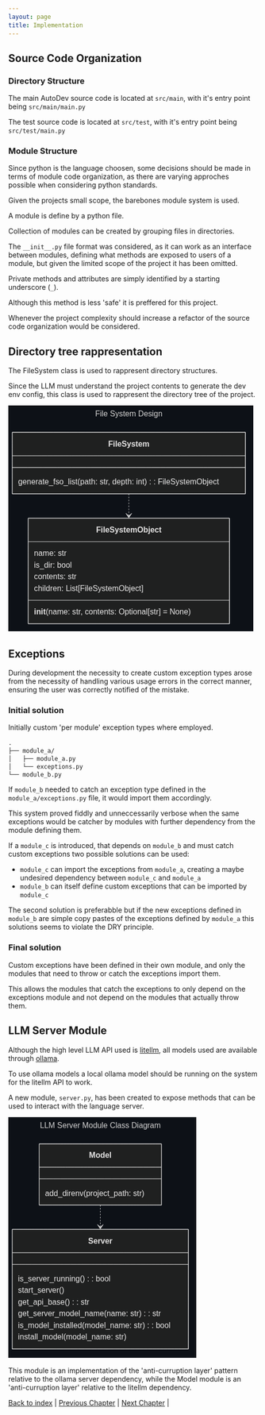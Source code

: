 ```yaml
---
layout: page
title: Implementation
---
```


## Source Code Organization

### Directory Structure

The main AutoDev source code is located at `src/main`, with it's entry point being `src/main/main.py`

The test source code is located at `src/test`, with it's entry point being `src/test/main.py`

### Module Structure

Since python is the language choosen, some decisions should be made in terms of module code organization, as there are varying approches possible when considering python standards.

Given the projects small scope, the barebones module system is used.

A module is define by a python file.

Collection of modules can be created by grouping files in directories.

The `__init__.py` file format was considered, as it can work as an interface between modules, defining what methods are exposed to users of a module, but given the limited scope of the project it has been omitted.

Private methods and attributes are simply identified by a starting underscore (`_`).

Although this method is less 'safe' it is preffered for this project.

Whenever the project complexity should increase a refactor of the source code organization would be considered.

## Directory tree rappresentation

The FileSystem class is used to rappresent directory structures.

Since the LLM must understand the project contents to generate the dev env config, this class is used to rappresent the directory tree of the project.

![File system design](./assets/mermaid/fs_design.png)

## Exceptions

During development the necessity to create custom exception types arose from the necessity of handling various usage errors in the correct manner, ensuring the user was correctly notified of the mistake.

### Initial solution

Initially custom 'per module' exception types where employed.

<!--
generated with https://tree.nathanfriend.com/ 

module_a
    module_a.py
    exceptions.py
module_b.py
-->
```none
.
├── module_a/
│   ├── module_a.py
│   └── exceptions.py
└── module_b.py
```

If `module_b` needed to catch an exception type defined in the `module_a/exceptions.py` file, it would import them accordingly.

This system proved fiddly and unneccessarily verbose when the same exceptions would be catcher by modules with further dependency from the module defining them.

If a `module_c` is introduced, that depends on `module_b` and must catch custom exceptions two possible solutions can be used:


- `module_c` can import the exceptions from `module_a`, creating a maybe undesired dependency between `module_c` and `module_a`
- `module_b` can itself define custom exceptions that can be imported by `module_c`

The second solution is preferabble but if the new exceptions defined in `module_b` are simple copy pastes of the exceptions defined by `module_a` this solutions seems to violate the DRY principle.

### Final solution

Custom exceptions have been defined in their own module, and only the modules that need to throw or catch the exceptions import them.

This allows the modules that catch the exceptions to only depend on the exceptions module and not depend on the modules that actually throw them.

## LLM Server Module

Although the high level LLM API used is [litellm](https://www.litellm.ai/), all models used are available through [ollama](https://ollama.com/).

To use ollama models a local ollama model should be running on the system for the litellm API to work.

A new module, `server.py`, has been created to expose methods that can be used to interact with the language server.

![llm server class diagram](./assets/mermaid/llm_server.png)

This module is an implementation of the 'anti-curruption layer' pattern relative to the ollama server dependency, while the Model module is an 'anti-curruption layer' relative to the litellm dependency.

[Back to index](./index.md) |
[Previous Chapter](./detailed-design.md) |
[Next Chapter](./testing.md) |
